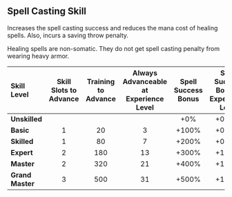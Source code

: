## Spell Casting Skill

Increases the spell casting success and reduces the mana cost of healing spells. Also, incurs a saving throw penalty.

Healing spells are non-somatic. They do not get spell casting penalty from wearing heavy armor.

| Skill Level | Skill Slots to Advance | Training to Advance | Always Advanceable at Experience Level | Spell Success Bonus | Spell Success Bonus / Experience Level | Spell Cost Discount | Saving Throw Modifier |
| :---------- | :--------------------: | :-----------------: | :-------------------------: | :-----------------: | :--------------------------------------: | :-----------------: | :-------------------: |
| **Unskilled** | | | | +0% | +0.25% | +10% | +3 |
| **Basic** | 1 | 20 | 3 | +100% | +0.50% | +0% | +0 |
| **Skilled** | 1 | 80 | 7 | +200% | +0.75% | -10% | -3 |
| **Expert** | 2 | 180 | 13 | +300% | +1.00% | -20% | -6 |
| **Master** | 2 | 320 | 21 | +400% | +1.25% | -30% | -9 |
| **Grand Master** | 3 | 500 | 31 | +500% | +1.50% | -40% | -12 |
